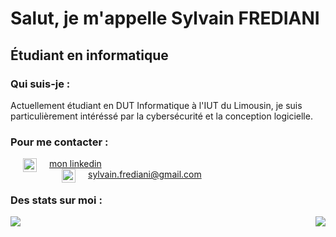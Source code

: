 # Salut, je m'appelle Sylvain FREDIANI
## Étudiant en informatique

### Qui suis-je :
<p>
  Actuellement étudiant en DUT Informatique à l'IUT du Limousin, je suis particulièrement intéréssé par la cybersécurité et la conception logicielle.
</p>

### Pour me contacter :

<img align="left" height="22px" src="https://cdn.jsdelivr.net/npm/simple-icons@v3/icons/linkedin.svg" hspace="20"/> 
<a href="linkedin.com/in/sylvain-frediani-a0b9951b7">mon linkedin </a>

</br>

<img align="left" height="22px" src="https://cdn.jsdelivr.net/npm/simple-icons@3.13.0/icons/gmail.svg" hspace="20"/> 
<a href="mailto:sylvain.frediani@gmail.com">sylvain.frediani@gmail.com</a>



### Des stats sur moi :

<div style="display: flex; align-items: flex-start; justify-content: space-between;">
  <img src="https://github-readme-stats.vercel.app/api?username=Sylvain999&hide=contribs,prs" />
  <img src="https://github-readme-stats.vercel.app/api/top-langs/?username=Sylvain999&layout=compact"/>
</div>
